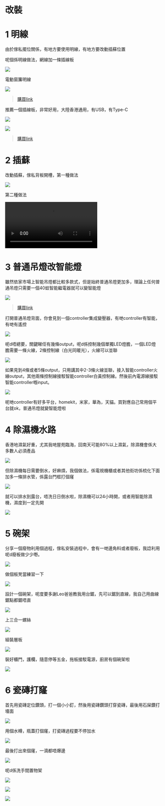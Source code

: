 # 改裝

# 1 明線

由於傢私擺位關係，有地方要使用明線，有地方要改動插蘇位置

呢個係明線做法，網線加一條插線板

![](../images/modify/1-1.png)

電動窗簾明線

![](../images/modify/1-2.png)

> [購買link](https://item.taobao.com/item.htm?spm=a1z09.2.0.0.51e02e8dSaS7nj&id=621546804819&_u=n155thb243f)

推薦一個插線板，非常好用，大陸香港通用，有USB，有Type-C

![](../images/tools/5-1.png)

![](../images/tools/5-2.png)

> [購買link](https://item.taobao.com/item.htm?spm=a1z09.2.0.0.51e02e8dSaS7nj&id=619765307505&_u=n155thba3cc)

# 2 插蘇

改動插蘇，傢私背板開槽，第一種做法

![](../images/modify/2.png)

第二種做法

<video src="https://sigmaxy.github.io/decoration/images/modify/2-2.mp4" controls="controls"></video>

# 3 普通吊燈改智能燈

雖然依家市場上智能吊燈都比較多款式，但是始終普通吊燈更加多，理論上任何普通吊燈只需要一個40蚊智能繼電器就可以變智能燈

![](../images/tools/22.png)

> [購買link](https://item.taobao.com/item.htm?spm=a1z09.2.0.0.343f2e8dsiJxn9&id=610210019661&_u=m155thb8f3c)

打開普通吊燈背面，你會見到一個controller集成變壓器，有哋controller有智能，有哋有遙控

![](../images/modify/3-1.png)

呢d唔總要，關鍵睇佢有幾條output，呢d係控制幾個單獨LED燈膽，一個LED燈膽需要一條火線，2條控制線（白光同暖光），火線可以並聯

![](../images/modify/3-2.png)

如果見到4條或者5條output，只用講其中2-3條火線並聯，接入智能controller火線output，其他兩條控制線接駁智能controller白黃控制線。然後前內電源線接駁智能controller嘅input。

![](../images/modify/3-3.png)

呢哋controller有好多平台，homekit，米家，華為，天貓。買對應自己常用個平台就ok，普通吊燈就變智能燈啦

# 4 除濕機水路

香港地濕氣好重，尤其我哋屋苑臨海，回南天可能80%以上濕氣，除濕機會係大多數人必須產品

![](../images/modify/4-1.png)

但除濕機每日需要倒水，好麻煩，我個做法，係電視機櫃或者其他街坊係梳化下面加多一條排水管，係露台門框打個窿

![](../images/modify/4-2.png)

就可以排水到露台，唔洗日日倒水啦，除濕機可以24小時開，或者用智能除濕機，濕度到一定先開

![](../images/modify/4-2.png)

# 5 碗架

分享一個廢物利用個過程，傢私安裝過程中，會有一哋邊角料或者廢板，我諗利用呢d廢板做少少嘢。

![](../images/modify/5-1.png)

做個板凳當練習一下

![](../images/modify/5-2.png)

設計一個碗架，呢度要多謝Leo爸爸教我用台鋸，先可以鋸到直線，我自己用曲線鋸點都鋸唔直

![](../images/modify/5-3.png)

上三合一螺絲

![](../images/modify/5-4.png)

組裝層板

![](../images/modify/5-5.png)

裝好櫃門，護欄，隨意停等五金，拖板接駁電源，廚房有個碗架啦

![](../images/modify/5-6.png)

# 6 瓷磚打窿

首先用瓷磚定位鑽頭，打一個小小釘，然後用瓷磚鑽頭打穿瓷磚，最後用石屎鑽打墻面

![](../images/modify/6-1.png)

用個水樽，瓶蓋打個窿，打瓷磚過程要不停加水

![](../images/modify/6-2.png)

最後打出來個窿，一滴都唔爆邊

![](../images/modify/6-3.png)

呢d係洗手間置物架

![](../images/modify/6-4.png)

![](../images/modify/6-5.png)

![](../images/modify/6-6.png)